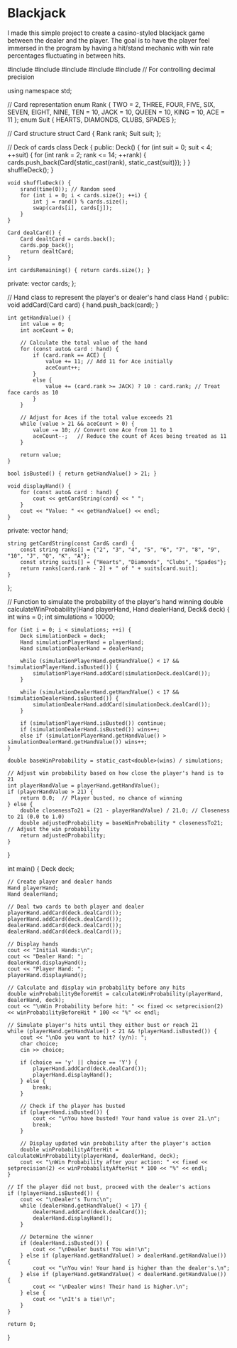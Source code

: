 # Blackjack
I made this simple project to create a casino-styled blackjack game between the dealer and the player. The goal is to have the player feel immersed in the program by having a hit/stand mechanic with win rate percentages fluctuating in between hits.

#include <iostream>
#include <vector>
#include <ctime>
#include <cstdlib>
#include <iomanip>  // For controlling decimal precision

using namespace std;

// Card representation
enum Rank { TWO = 2, THREE, FOUR, FIVE, SIX, SEVEN, EIGHT, NINE, TEN = 10, JACK = 10, QUEEN = 10, KING = 10, ACE = 11 };
enum Suit { HEARTS, DIAMONDS, CLUBS, SPADES };

// Card structure
struct Card {
    Rank rank;
    Suit suit;
};

// Deck of cards
class Deck {
public:
    Deck() {
        for (int suit = 0; suit < 4; ++suit) {
            for (int rank = 2; rank <= 14; ++rank) {
                cards.push_back(Card{static_cast<Rank>(rank), static_cast<Suit>(suit)});
            }
        }
        shuffleDeck();
    }

    void shuffleDeck() {
        srand(time(0)); // Random seed
        for (int i = 0; i < cards.size(); ++i) {
            int j = rand() % cards.size();
            swap(cards[i], cards[j]);
        }
    }

    Card dealCard() {
        Card dealtCard = cards.back();
        cards.pop_back();
        return dealtCard;
    }

    int cardsRemaining() { return cards.size(); }

private:
    vector<Card> cards;
};

// Hand class to represent the player's or dealer's hand
class Hand {
public:
    void addCard(Card card) {
        hand.push_back(card);
    }

    int getHandValue() {
        int value = 0;
        int aceCount = 0;

        // Calculate the total value of the hand
        for (const auto& card : hand) {
            if (card.rank == ACE) {
                value += 11; // Add 11 for Ace initially
                aceCount++;
            }
            else {
                value += (card.rank >= JACK) ? 10 : card.rank; // Treat face cards as 10
            }
        }

        // Adjust for Aces if the total value exceeds 21
        while (value > 21 && aceCount > 0) {
            value -= 10; // Convert one Ace from 11 to 1
            aceCount--;   // Reduce the count of Aces being treated as 11
        }

        return value;
    }

    bool isBusted() { return getHandValue() > 21; }

    void displayHand() {
        for (const auto& card : hand) {
            cout << getCardString(card) << " ";
        }
        cout << "Value: " << getHandValue() << endl;
    }

private:
    vector<Card> hand;

    string getCardString(const Card& card) {
        const string ranks[] = {"2", "3", "4", "5", "6", "7", "8", "9", "10", "J", "Q", "K", "A"};
        const string suits[] = {"Hearts", "Diamonds", "Clubs", "Spades"};
        return ranks[card.rank - 2] + " of " + suits[card.suit];
    }
};

// Function to simulate the probability of the player's hand winning
double calculateWinProbability(Hand playerHand, Hand dealerHand, Deck& deck) {
    int wins = 0;
    int simulations = 10000;

    for (int i = 0; i < simulations; ++i) {
        Deck simulationDeck = deck;
        Hand simulationPlayerHand = playerHand;
        Hand simulationDealerHand = dealerHand;

        while (simulationPlayerHand.getHandValue() < 17 && !simulationPlayerHand.isBusted()) {
            simulationPlayerHand.addCard(simulationDeck.dealCard());
        }

        while (simulationDealerHand.getHandValue() < 17 && !simulationDealerHand.isBusted()) {
            simulationDealerHand.addCard(simulationDeck.dealCard());
        }

        if (simulationPlayerHand.isBusted()) continue;
        if (simulationDealerHand.isBusted()) wins++;
        else if (simulationPlayerHand.getHandValue() > simulationDealerHand.getHandValue()) wins++;
    }

    double baseWinProbability = static_cast<double>(wins) / simulations;

    // Adjust win probability based on how close the player's hand is to 21
    int playerHandValue = playerHand.getHandValue();
    if (playerHandValue > 21) {
        return 0.0;  // Player busted, no chance of winning
    } else {
        double closenessTo21 = (21 - playerHandValue) / 21.0; // Closeness to 21 (0.0 to 1.0)
        double adjustedProbability = baseWinProbability * closenessTo21; // Adjust the win probability
        return adjustedProbability;
    }
}

int main() {
    Deck deck;

    // Create player and dealer hands
    Hand playerHand;
    Hand dealerHand;

    // Deal two cards to both player and dealer
    playerHand.addCard(deck.dealCard());
    playerHand.addCard(deck.dealCard());
    dealerHand.addCard(deck.dealCard());
    dealerHand.addCard(deck.dealCard());

    // Display hands
    cout << "Initial Hands:\n";
    cout << "Dealer Hand: ";
    dealerHand.displayHand();
    cout << "Player Hand: ";
    playerHand.displayHand();

    // Calculate and display win probability before any hits
    double winProbabilityBeforeHit = calculateWinProbability(playerHand, dealerHand, deck);
    cout << "\nWin Probability before hit: " << fixed << setprecision(2) << winProbabilityBeforeHit * 100 << "%" << endl;

    // Simulate player's hits until they either bust or reach 21
    while (playerHand.getHandValue() < 21 && !playerHand.isBusted()) {
        cout << "\nDo you want to hit? (y/n): ";
        char choice;
        cin >> choice;

        if (choice == 'y' || choice == 'Y') {
            playerHand.addCard(deck.dealCard());
            playerHand.displayHand();
        } else {
            break;
        }

        // Check if the player has busted
        if (playerHand.isBusted()) {
            cout << "\nYou have busted! Your hand value is over 21.\n";
            break;
        }

        // Display updated win probability after the player's action
        double winProbabilityAfterHit = calculateWinProbability(playerHand, dealerHand, deck);
        cout << "\nWin Probability after your action: " << fixed << setprecision(2) << winProbabilityAfterHit * 100 << "%" << endl;
    }

    // If the player did not bust, proceed with the dealer's actions
    if (!playerHand.isBusted()) {
        cout << "\nDealer's Turn:\n";
        while (dealerHand.getHandValue() < 17) {
            dealerHand.addCard(deck.dealCard());
            dealerHand.displayHand();
        }

        // Determine the winner
        if (dealerHand.isBusted()) {
            cout << "\nDealer busts! You win!\n";
        } else if (playerHand.getHandValue() > dealerHand.getHandValue()) {
            cout << "\nYou win! Your hand is higher than the dealer's.\n";
        } else if (playerHand.getHandValue() < dealerHand.getHandValue()) {
            cout << "\nDealer wins! Their hand is higher.\n";
        } else {
            cout << "\nIt's a tie!\n";
        }
    }

    return 0;
}
